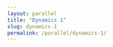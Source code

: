 ```yaml
---
layout: parallel
title: "Dynamics 1"
slug: dynamics-1
permalink: /parallel/dynamics-1/
---
```


<!-- This session page will dynamically render data from _data/parallel.yml or individual ymls -->
